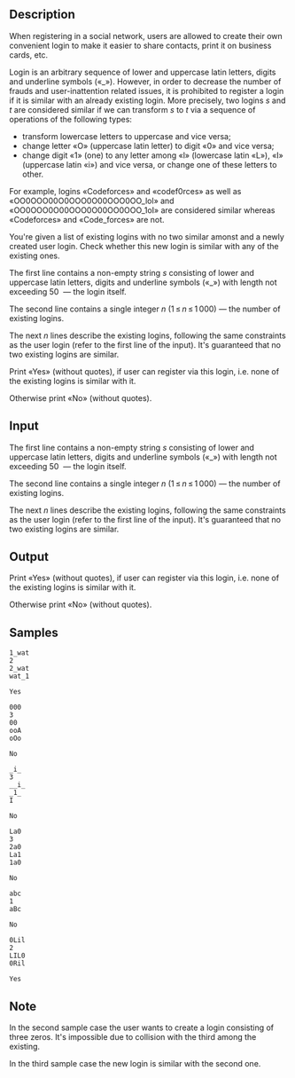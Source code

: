 ## Description

<div><p>When registering in a social network, users are allowed to create their own convenient login to make it easier to share contacts, print it on business cards, etc.</p><p>Login is an arbitrary sequence of lower and uppercase latin letters, digits and underline symbols («<span class="tex-font-style-tt">_</span>»). However, in order to decrease the number of frauds and user-inattention related issues, it is prohibited to register a login if it is <span class="tex-font-style-it">similar</span> with an already existing login. More precisely, two logins <span class="tex-span"><i>s</i></span> and <span class="tex-span"><i>t</i></span> are considered similar if we can transform <span class="tex-span"><i>s</i></span> to <span class="tex-span"><i>t</i></span> via a sequence of operations of the following types: </p><ul> <li> transform lowercase letters to uppercase and vice versa; </li><li> change letter «<span class="tex-font-style-tt">O</span>» (uppercase latin letter) to digit «<span class="tex-font-style-tt">0</span>» and vice versa; </li><li> change digit «<span class="tex-font-style-tt">1</span>» (one) to any letter among «<span class="tex-font-style-tt">l</span>» (lowercase latin «<span class="tex-font-style-tt">L</span>»), «<span class="tex-font-style-tt">I</span>» (uppercase latin «<span class="tex-font-style-tt">i</span>») and vice versa, or change one of these letters to other. </li></ul><p>For example, logins «<span class="tex-font-style-tt">Codeforces</span>» and «<span class="tex-font-style-tt">codef0rces</span>» as well as «<span class="tex-font-style-tt">OO0OOO00O0OOO0O00OOO0OO_lol</span>» and «<span class="tex-font-style-tt">OO0OOO0O00OOO0O00OO0OOO_1oI</span>» are considered similar whereas «<span class="tex-font-style-tt">Codeforces</span>» and «<span class="tex-font-style-tt">Code_forces</span>» are not.</p><p>You're given a list of existing logins with no two <span class="tex-font-style-it">similar</span> amonst and a newly created user login. Check whether this new login is <span class="tex-font-style-it">similar</span> with any of the existing ones.</p></div><div class="input-specification"><p>The first line contains a non-empty string <span class="tex-span"><i>s</i></span> consisting of lower and uppercase latin letters, digits and underline symbols («<span class="tex-font-style-tt">_</span>») with length not exceeding <span class="tex-span">50</span> &nbsp;— the login itself.</p><p>The second line contains a single integer <span class="tex-span"><i>n</i></span> (<span class="tex-span">1 ≤ <i>n</i> ≤ 1 000</span>)&nbsp;— the number of existing logins.</p><p>The next <span class="tex-span"><i>n</i></span> lines describe the existing logins, following the same constraints as the user login (refer to the first line of the input). It's guaranteed that no two existing logins are similar.</p></div><div class="output-specification"><p>Print «<span class="tex-font-style-tt">Yes</span>» (without quotes), if user can register via this login, i.e. none of the existing logins is <span class="tex-font-style-it">similar</span> with it.</p><p>Otherwise print «<span class="tex-font-style-tt">No</span>» (without quotes).</p></div>

## Input

<p>The first line contains a non-empty string <span class="tex-span"><i>s</i></span> consisting of lower and uppercase latin letters, digits and underline symbols («<span class="tex-font-style-tt">_</span>») with length not exceeding <span class="tex-span">50</span> &nbsp;— the login itself.</p><p>The second line contains a single integer <span class="tex-span"><i>n</i></span> (<span class="tex-span">1 ≤ <i>n</i> ≤ 1 000</span>)&nbsp;— the number of existing logins.</p><p>The next <span class="tex-span"><i>n</i></span> lines describe the existing logins, following the same constraints as the user login (refer to the first line of the input). It's guaranteed that no two existing logins are similar.</p>

## Output

<p>Print «<span class="tex-font-style-tt">Yes</span>» (without quotes), if user can register via this login, i.e. none of the existing logins is <span class="tex-font-style-it">similar</span> with it.</p><p>Otherwise print «<span class="tex-font-style-tt">No</span>» (without quotes).</p>

## Samples

```input1
1_wat
2
2_wat
wat_1

```

```output1
Yes

```






```input2
000
3
00
ooA
oOo

```

```output2
No

```






```input3
_i_
3
__i_
_1_
I

```

```output3
No

```






```input4
La0
3
2a0
La1
1a0

```

```output4
No

```






```input5
abc
1
aBc

```

```output5
No

```






```input6
0Lil
2
LIL0
0Ril

```

```output6
Yes

```




## Note

<p>In the second sample case the user wants to create a login consisting of three zeros. It's impossible due to collision with the third among the existing.</p><p>In the third sample case the new login is similar with the second one.</p>
